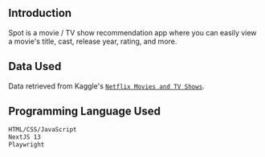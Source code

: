 ## Introduction

Spot is a movie / TV show recommendation app where you can easily view a movie's title, cast, release year, rating, and more.

## Data Used

Data retrieved from Kaggle's [`Netflix Movies and TV Shows`](https://www.kaggle.com/datasets/shivamb/netflix-shows).

## Programming Language Used

```bash
HTML/CSS/JavaScript
NextJS 13
Playwright

```